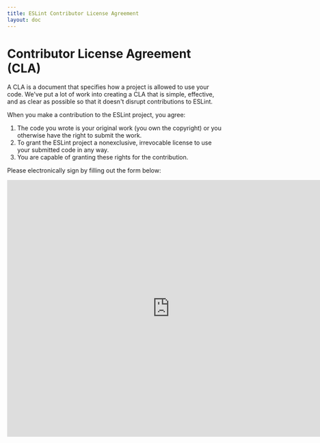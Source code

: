 ```yaml
---
title: ESLint Contributor License Agreement
layout: doc
---
```


# Contributor License Agreement (CLA)

A CLA is a document that specifies how a project is allowed to use your code. We've put a lot of work into creating a CLA that is simple, effective, and as clear as possible so that it doesn't disrupt contributions to ESLint.

When you make a contribution to the ESLint project, you agree:

1. The code you wrote is your original work (you own the copyright) or you otherwise have the right to submit the work.
1. To grant the ESLint project a nonexclusive, irrevocable license to use your submitted code in any way.
1. You are capable of granting these rights for the contribution.

Please electronically sign by filling out the form below:

<iframe src="https://docs.google.com/forms/d/170pw6QjVHPNMDFpTTL0M2jaKZr-KMHI4PNx67eGW8WA/viewform?embedded=true" width="760" height="600" frameborder="0" marginheight="0" marginwidth="0">Loading...</iframe>
